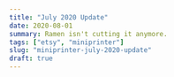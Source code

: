 ```yaml
---
title: "July 2020 Update"
date: 2020-08-01
summary: Ramen isn't cutting it anymore.
tags: ["etsy", "miniprinter"]
slug: "miniprinter-july-2020-update"
draft: true
---
```


